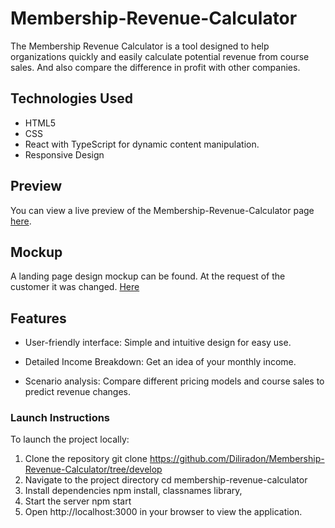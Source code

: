 # Membership-Revenue-Calculator

The Membership Revenue Calculator is a tool designed to help organizations 
quickly and easily calculate potential revenue from course sales. And also compare 
the difference in profit with other companies.

## Technologies Used

- HTML5
- CSS
- React with TypeScript for dynamic content manipulation.
- Responsive Design

## Preview

You can view a live preview of the Membership-Revenue-Calculator page [here](https://diliradon.github.io/Membership-Revenue-Calculator/).

## Mockup

A landing page design mockup can be found. At the request of the customer it was changed. [Here](https://membershipworkshop.com/calculator-thanks)

## Features

- User-friendly interface: Simple and intuitive design for easy use.

- Detailed Income Breakdown: Get an idea of ​​your monthly income.

- Scenario analysis: Compare different pricing models and course sales to predict revenue changes.

### Launch Instructions

To launch the project locally:

1. Clone the repository git clone https://github.com/Diliradon/Membership-Revenue-Calculator/tree/develop
2. Navigate to the project directory cd membership-revenue-calculator
3. Install dependencies npm install, classnames library, 
4. Start the server npm start
5. Open http://localhost:3000 in your browser to view the application.
